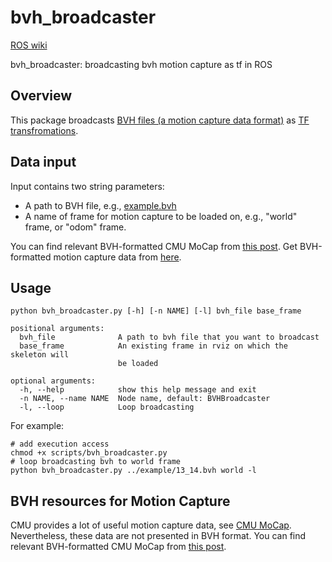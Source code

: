 # bvh_broadcaster
[ROS wiki](http://wiki.ros.org/BVHBroadcaster)

bvh_broadcaster: broadcasting bvh motion capture as tf in ROS

## Overview
This package broadcasts [BVH files (a motion capture data format)](https://research.cs.wisc.edu/graphics/Courses/cs-838-1999/Jeff/BVH.html) as [TF transfromations](http://wiki.ros.org/rviz/DisplayTypes/TF).

## Data input

Input contains two string parameters:

 * A path to BVH file, e.g., [example.bvh](https://research.cs.wisc.edu/graphics/Courses/cs-838-1999/Jeff/Example1.bvh)
 * A name of frame for motion capture to be loaded on, e.g., "world" frame, or "odom" frame.

You can find relevant BVH-formatted CMU MoCap from [this post](https://github.com/mingfeisun/bvh_broadcaster/blob/master/cmu_mocap_bvh.md). Get BVH-formatted motion capture data from [here](http://www.cgspeed.com/).

## Usage

``` shell
python bvh_broadcaster.py [-h] [-n NAME] [-l] bvh_file base_frame

positional arguments:
  bvh_file              A path to bvh file that you want to broadcast
  base_frame            An existing frame in rviz on which the skeleton will
                        be loaded

optional arguments:
  -h, --help            show this help message and exit
  -n NAME, --name NAME  Node name, default: BVHBroadcaster
  -l, --loop            Loop broadcasting
```

For example:
``` shell
# add execution access
chmod +x scripts/bvh_broadcaster.py
# loop broadcasting bvh to world frame
python bvh_broadcaster.py ../example/13_14.bvh world -l
```


## BVH resources for Motion Capture
CMU provides a lot of useful motion capture data, see [CMU MoCap](http://mocap.cs.cmu.edu/). Nevertheless, these data are not presented in BVH format. You can find relevant BVH-formatted CMU MoCap from [this post](https://github.com/mingfeisun/bvh_broadcaster/blob/master/cmu_mocap_bvh.md).
